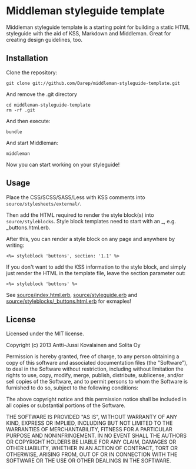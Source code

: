 # Middleman styleguide template

Middleman styleguide template is a starting point for building a static HTML styleguide with the aid of KSS, Markdown and Middleman. Great for creating design guidelines, too.

## Installation

Clone the repository:

	git clone git://github.com/Darep/middleman-styleguide-template.git

And remove the .git directory

	cd middleman-styleguide-template
	rm -rf .git

And then execute:

	bundle

And start Middleman:

	middleman

Now you can start working on your styleguide!

## Usage

Place the CSS/SCSS/SASS/Less with KSS comments into `source/stylesheets/external/`.

Then add the HTML required to render the style block(s) into `source/styleblocks`. Style block templates need to start with an _, e.g. _buttons.html.erb.

After this, you can render a style block on any page and anywhere by writing:

	<%= styleblock 'buttons', section: '1.1' %>

If you don't want to add the KSS information to the style block, and simply just render the HTML in the template file, leave the section parameter out:

	<%= styleblock 'buttons' %>

See [source/index.html.erb](https://github.com/Darep/middleman-styleguide-template/blob/master/source/index.html.erb), [source/styleguide.erb](https://github.com/Darep/middleman-styleguide-template/blob/master/source/styleguide.erb) and [source/styleblocks/_buttons.html.erb](https://github.com/Darep/middleman-styleguide-template/blob/master/source/styleblocks/_buttons.html.erb) for exmaples! 

## License

Licensed under the MIT license.

Copyright (c) 2013 Antti-Jussi Kovalainen and Solita Oy

Permission is hereby granted, free of charge, to any person obtaining a copy of this software and associated documentation files (the "Software"), to deal in the Software without restriction, including without limitation the rights to use, copy, modify, merge, publish, distribute, sublicense, and/or sell copies of the Software, and to permit persons to whom the Software is furnished to do so, subject to the following conditions:

The above copyright notice and this permission notice shall be included in all copies or substantial portions of the Software.

THE SOFTWARE IS PROVIDED "AS IS", WITHOUT WARRANTY OF ANY KIND, EXPRESS OR IMPLIED, INCLUDING BUT NOT LIMITED TO THE WARRANTIES OF MERCHANTABILITY, FITNESS FOR A PARTICULAR PURPOSE AND NONINFRINGEMENT. IN NO EVENT SHALL THE AUTHORS OR COPYRIGHT HOLDERS BE LIABLE FOR ANY CLAIM, DAMAGES OR OTHER LIABILITY, WHETHER IN AN ACTION OF CONTRACT, TORT OR OTHERWISE, ARISING FROM, OUT OF OR IN CONNECTION WITH THE SOFTWARE OR THE USE OR OTHER DEALINGS IN THE SOFTWARE.
